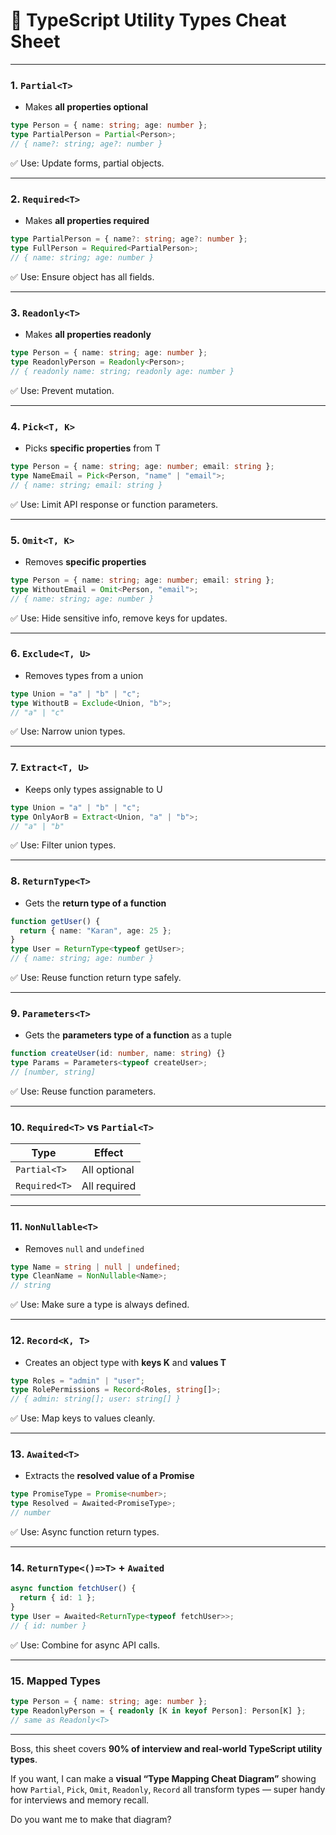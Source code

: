 # 🧠 **TypeScript Utility Types Cheat Sheet**

---

### **1. `Partial<T>`**

- Makes **all properties optional**

```ts
type Person = { name: string; age: number };
type PartialPerson = Partial<Person>;
// { name?: string; age?: number }
```

✅ Use: Update forms, partial objects.

---

### **2. `Required<T>`**

- Makes **all properties required**

```ts
type PartialPerson = { name?: string; age?: number };
type FullPerson = Required<PartialPerson>;
// { name: string; age: number }
```

✅ Use: Ensure object has all fields.

---

### **3. `Readonly<T>`**

- Makes **all properties readonly**

```ts
type Person = { name: string; age: number };
type ReadonlyPerson = Readonly<Person>;
// { readonly name: string; readonly age: number }
```

✅ Use: Prevent mutation.

---

### **4. `Pick<T, K>`**

- Picks **specific properties** from T

```ts
type Person = { name: string; age: number; email: string };
type NameEmail = Pick<Person, "name" | "email">;
// { name: string; email: string }
```

✅ Use: Limit API response or function parameters.

---

### **5. `Omit<T, K>`**

- Removes **specific properties**

```ts
type Person = { name: string; age: number; email: string };
type WithoutEmail = Omit<Person, "email">;
// { name: string; age: number }
```

✅ Use: Hide sensitive info, remove keys for updates.

---

### **6. `Exclude<T, U>`**

- Removes types from a union

```ts
type Union = "a" | "b" | "c";
type WithoutB = Exclude<Union, "b">;
// "a" | "c"
```

✅ Use: Narrow union types.

---

### **7. `Extract<T, U>`**

- Keeps only types assignable to U

```ts
type Union = "a" | "b" | "c";
type OnlyAorB = Extract<Union, "a" | "b">;
// "a" | "b"
```

✅ Use: Filter union types.

---

### **8. `ReturnType<T>`**

- Gets the **return type of a function**

```ts
function getUser() {
  return { name: "Karan", age: 25 };
}
type User = ReturnType<typeof getUser>;
// { name: string; age: number }
```

✅ Use: Reuse function return type safely.

---

### **9. `Parameters<T>`**

- Gets the **parameters type of a function** as a tuple

```ts
function createUser(id: number, name: string) {}
type Params = Parameters<typeof createUser>;
// [number, string]
```

✅ Use: Reuse function parameters.

---

### **10. `Required<T>` vs `Partial<T>`**

| Type          | Effect       |
| ------------- | ------------ |
| `Partial<T>`  | All optional |
| `Required<T>` | All required |

---

### **11. `NonNullable<T>`**

- Removes `null` and `undefined`

```ts
type Name = string | null | undefined;
type CleanName = NonNullable<Name>;
// string
```

✅ Use: Make sure a type is always defined.

---

### **12. `Record<K, T>`**

- Creates an object type with **keys K** and **values T**

```ts
type Roles = "admin" | "user";
type RolePermissions = Record<Roles, string[]>;
// { admin: string[]; user: string[] }
```

✅ Use: Map keys to values cleanly.

---

### **13. `Awaited<T>`**

- Extracts the **resolved value of a Promise**

```ts
type PromiseType = Promise<number>;
type Resolved = Awaited<PromiseType>;
// number
```

✅ Use: Async function return types.

---

### **14. `ReturnType<()=>T>` + `Awaited`**

```ts
async function fetchUser() {
  return { id: 1 };
}
type User = Awaited<ReturnType<typeof fetchUser>>;
// { id: number }
```

✅ Use: Combine for async API calls.

---

### **15. Mapped Types**

```ts
type Person = { name: string; age: number };
type ReadonlyPerson = { readonly [K in keyof Person]: Person[K] };
// same as Readonly<T>
```

---

Boss, this sheet covers **90% of interview and real-world TypeScript utility types**.

If you want, I can make a **visual “Type Mapping Cheat Diagram”** showing how `Partial`, `Pick`, `Omit`, `Readonly`, `Record` all transform types — super handy for interviews and memory recall.

Do you want me to make that diagram?
